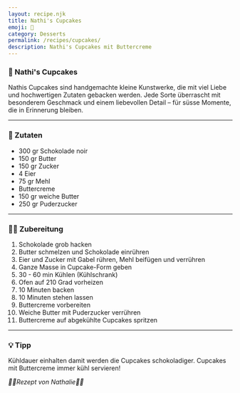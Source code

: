 ```yaml
---
layout: recipe.njk
title: Nathi's Cupcakes
emoji: 🧁
category: Desserts
permalink: /recipes/cupcakes/
description: Nathi's Cupcakes mit Buttercreme
---
```


### 🧁 Nathi's Cupcakes

<!-- Hier einen kurzen Satz schreiben, z. B. wann oder wieso das Rezept besonders ist -->
Nathis Cupcakes sind handgemachte kleine Kunstwerke, die mit viel Liebe und hochwertigen Zutaten gebacken werden. Jede Sorte überrascht mit besonderem Geschmack und einem liebevollen Detail – für süsse Momente, die in Erinnerung bleiben.

---

### 🛒 Zutaten

<!-- Jede Zutat in einer neuen Zeile mit - davor -->
- 300 gr Schokolade noir
- 150 gr Butter
- 150 gr Zucker
- 4 Eier
- 75 gr Mehl
- Buttercreme
- 150 gr weiche Butter
- 250 gr Puderzucker

---

### 👩‍🍳 Zubereitung

<!-- Schritt-für-Schritt-Anleitung -->
1. Schokolade grob hacken
2. Butter schmelzen und Schokolade einrühren
3. Eier und Zucker mit Gabel rühren, Mehl beifügen und verrühren
4. Ganze Masse in Cupcake-Form geben
5. 30 - 60 min Kühlen (Kühlschrank)
6. Ofen auf 210 Grad vorheizen
7. 10 Minuten backen
8. 10 Minuten stehen lassen
9. Buttercreme vorbereiten
10. Weiche Butter mit Puderzucker verrühren
11. Buttercreme auf abgekühlte Cupcakes spritzen

---

### 💡 Tipp

<!-- Optional: Ein Tipp zum Gelingen oder Variieren des Rezepts -->
Kühldauer einhalten damit werden die Cupcakes schokoladiger. Cupcakes mit Buttercreme immer kühl servieren!



_👩‍🍳Rezept von Nathalie👩‍🍳_